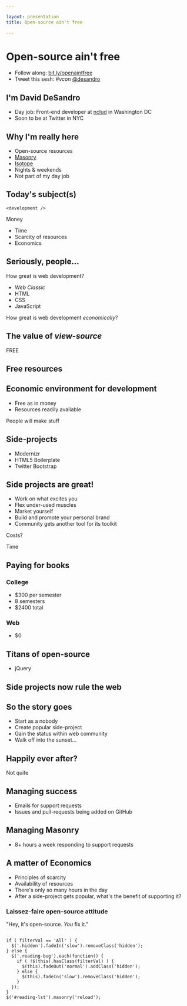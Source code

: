 ```yaml
---

layout: presentation
title: Open-source ain't free

---
```


# Open-source ain't free

+ Follow along: [bit.ly/openaintfree](http://bit.ly/openaintfree)
+ Tweet this sesh: _#vcon_ [@desandro](http://twitter.com/desandro)

## I'm David DeSandro

+ Day job: Front-end developer at [nclud](http://nclud.com) in Washington DC
+ Soon to be at Twitter in NYC

## Why I'm really here

+ Open-source resources
+ [Masonry](http://masonry.desandro.com)
+ [Isotope](http://isotope.metafizzy.co)
+ Nights & weekends
+ Not part of my day job

## Today's subject(s)

<div class="two-col clearfix">
  <div class="col">
    <p><code>&lt;development /&gt;</code></p>
  </div>
  <div class="col">
    <p>Money</p>
  </div>
</div>

+ Time
+ Scarcity of resources
+ Economics

## Seriously, people...

How great is web development?

+ _Web Classic_
+ HTML
+ CSS
+ JavaScript

How great is web development _economically_?

## The value of _view-source_

FREE

## Free resources


## Economic environment for development

+ Free as in money
+ Resources readily available

People will make stuff

## Side-projects

+ Modernizr
+ HTML5 Boilerplate
+ Twitter Bootstrap

## Side projects are great!

+ Work on what excites you
+ Flex under-used muscles
+ Market yourself
+ Build and promote your personal brand
+ Community gets another tool for its toolkit

Costs?

Time

## Paying for books

<div class="two-col clearfix">
  <div class="col">
    <h3>College</h3>
    <ul>
      <li>$300 per semester</li>
      <li>8 semesters</li>
      <li>$2400 total</li>
    </ul>
  </div>
  <div class="col">
    <h3>Web</h3>
    <ul>
      <li>$0</li>
    </ul>
  </div>
</div>



## Titans of open-source

+ jQuery




## Side projects now rule the web



## So the story goes

+ Start as a nobody
+ Create popular side-project
+ Gain the status within web community
+ Walk off into the sunset...

## Happily ever after?

Not quite

## Managing success

+ Emails for support requests
+ Issues and pull-requests being added on GitHub

## Managing Masonry

+ 8+ hours a week responding to support requests

## A matter of Economics

+ Principles of scarcity
+ Availability of resources
+ There's only so many hours in the day
+ After a side-project gets popular, what's the benefit of supporting it?

### Laissez-faire open-source attitude

"Hey, it's open-source. _You_ fix it."

## 


    if ( filterVal == 'All' ) {
      $('.hidden').fadeIn('slow').removeClass('hidden');
    } else {
      $('.reading-bug').each(function() {
        if ( !$(this).hasClass(filterVal) ) {
          $(this).fadeOut('normal').addClass('hidden');
        } else {
          $(this).fadeIn('slow').removeClass('hidden');
        }
      });
    }
    $('#reading-lst').masonry('reload');

